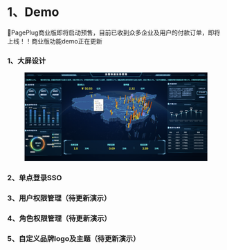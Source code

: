 # 1、Demo

📣PagePlug商业版即将启动预售，目前已收到众多企业及用户的付款订单，即将上线！！商业版功能demo正在更新



### 1、大屏设计

<figure><img src="../.gitbook/assets/image (18).png" alt=""><figcaption></figcaption></figure>

### 2、单点登录SSO









### 3、用户权限管理（待更新演示）











### 4、角色权限管理（待更新演示）

&#x20; &#x20;







### 5、自定义品牌logo及主题（待更新演示）

&#x20;&#x20;







